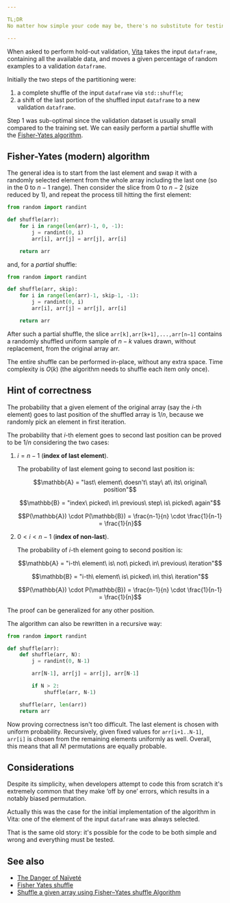 ```yaml
---

TL;DR
No matter how simple your code may be, there's no substitute for testing it to make sure it's actually doing what you think it is.

---
```


When asked to perform hold-out validation, [Vita](github.com/morinim/vita) takes the input `dataframe`, containing all the available data, and moves a given percentage of random examples to a validation `dataframe`.

Initially the two steps of the partitioning were:

1. a complete shuffle of the input `dataframe` via `std::shuffle`;
2. a shift of the last portion of the shuffled input `dataframe` to a new validation `dataframe`.

Step 1 was sub-optimal since the validation dataset is usually small compared to the training set. We can easily perform a partial shuffle with the [Fisher-Yates algorithm](https://en.wikipedia.org/wiki/Fisher%E2%80%93Yates_shuffle).

## Fisher-Yates (modern) algorithm

The general idea is to start from the last element and swap it with a randomly selected element from the whole array including the last one (so in the $0$ to $n−1$ range). Then consider the slice from $0$ to $n−2$ (size reduced by 1), and repeat the process till hitting the first element:

```Python
from random import randint

def shuffle(arr):
    for i in range(len(arr)-1, 0, -1):
        j = randint(0, i)
        arr[i], arr[j] = arr[j], arr[i]

    return arr
```

and, for a *partial* shuffle:

```Python
from random import randint

def shuffle(arr, skip):
    for i in range(len(arr)-1, skip-1, -1):
        j = randint(0, i)
        arr[i], arr[j] = arr[j], arr[i]

    return arr
```

After such a partial shuffle, the slice `arr[k],arr[k+1],...,arr[n−1]` contains a randomly shuffled uniform sample of $n−k$ values drawn, without replacement, from the original array arr.

The entire shuffle can be performed in-place, without any extra space. Time complexity is $O(k)$ (the algorithm needs to shuffle each item only once).

## Hint of correctness
The probability that a given element of the original array (say the $i$-th element) goes to last position of the shuffled array is $1/n$, because we randomly pick an element in first iteration.

The probability that $i$-th element goes to second last position can be proved to be $1/n$ considering the two cases:

1. $i=n−1$ (**index of last element**).

    The probability of last element going to second last position is:

    $$\mathbb{A} = "last\ element\ doesn't\ stay\ at\ its\ original\ position"$$

    $$\mathbb{B} = "index\ picked\ in\ previous\ step\ is\ picked\ again"$$

    $$P(\mathbb{A}) \cdot P(\mathbb{B}) = \frac{n-1}{n} \cdot \frac{1}{n-1} = \frac{1}{n}$$

2. $0 < i < n-1$ (**index of non-last**).

    The probability of $i$-th element going to second position is:

    $$\mathbb{A} = "i-th\ element\ is\ not\ picked\ in\ previous\ iteration"$$

    $$\mathbb{B} = "i-th\ element\ is\ picked\ in\ this\ iteration"$$

    $$P(\mathbb{A}) \cdot P(\mathbb{B}) = \frac{n-1}{n} \cdot \frac{1}{n-1} = \frac{1}{n}$$

The proof can be generalized for any other position.

The algorithm can also be rewritten in a recursive way:

```Python
from random import randint

def shuffle(arr):
    def shuffle(arr, N):
        j = randint(0, N-1)

        arr[N-1], arr[j] = arr[j], arr[N-1]

        if N > 2:
            shuffle(arr, N-1)

    shuffle(arr, len(arr))
    return arr
```

Now proving correctness isn't too difficult. The last element is chosen with uniform probability. Recursively, given fixed values for `arr[i+1..N-1]`, `arr[i]` is chosen from the remaining elements uniformly as well. Overall, this means that all $N!$ permutations are equally probable.

## Considerations
Despite its simplicity, when developers attempt to code this from scratch it's extremely common that they make ‘off by one’ errors, which results in a notably biased permutation.

Actually this was the case for the initial implementation of the algorithm in Vita: one of the element of the input `dataframe` was always selected.

That is the same old story: it's possible for the code to be both simple and wrong and everything must be tested.

## See also
- [The Danger of Naïveté](https://blog.codinghorror.com/the-danger-of-naivete)
- [Fisher Yates shuffle](https://bost.ocks.org/mike/shuffle/)
- [Shuffle a given array using Fisher–Yates shuffle Algorithm](https://www.geeksforgeeks.org/shuffle-a-given-array-using-fisher-yates-shuffle-algorithm/)

